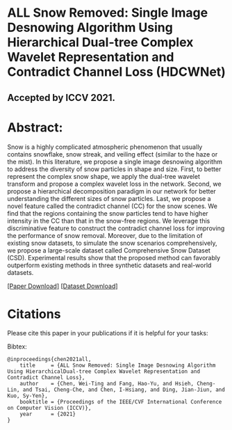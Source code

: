 # ALL Snow Removed: Single Image Desnowing Algorithm Using Hierarchical Dual-tree Complex Wavelet Representation and Contradict Channel Loss (HDCWNet)

## Accepted by ICCV 2021.

# Abstract:
Snow is a highly complicated atmospheric phenomenon that usually contains snowflake, snow streak, and veiling effect (similar to the haze or the mist). In this literature, we propose a single image desnowing algorithm to address the diversity of snow particles in shape and size. First, to better represent the complex snow shape, we apply the dual-tree wavelet transform and propose a complex wavelet loss in the network. Second, we propose a hierarchical decomposition paradigm in our network for better understanding the different sizes of snow particles. Last, we propose a novel feature called the contradict channel (CC) for the snow scenes. We find that the regions containing the snow particles tend to have higher intensity in the CC than that in the snow-free regions. We leverage this discriminative feature to construct the contradict channel loss for improving the performance of snow removal. Moreover, due to the limitation of existing snow datasets, to simulate the snow scenarios comprehensively, we propose a large-scale dataset called Comprehensive Snow Dataset (CSD). Experimental results show that the proposed method can favorably outperform existing methods in three synthetic datasets and real-world datasets.





[[Paper Download]](https://openaccess.thecvf.com/content/ICCV2021/papers/Chen_ALL_Snow_Removed_Single_Image_Desnowing_Algorithm_Using_Hierarchical_Dual-Tree_ICCV_2021_paper.pdf)
[[Dataset Download]](https://ccncuedutw-my.sharepoint.com/:u:/g/personal/104501531_cc_ncu_edu_tw/EfCooq0sZxxNkB7F8HgCyKwB-sJQtVE59_Gpb9soatYi5A?e=5NjDhb)

# Citations
Please cite this paper in your publications if it is helpful for your tasks:    

Bibtex:
```
@inproceedings{chen2021all,
    title     = {ALL Snow Removed: Single Image Desnowing Algorithm Using HierarchicalDual-tree Complex Wavelet Representation and Contradict Channel Loss},
    author    = {Chen, Wei-Ting and Fang, Hao-Yu, and Hsieh, Cheng-Lin, and Tsai, Cheng-Che, and Chen, I-Hsiang, and Ding, Jian-Jiun, and Kuo, Sy-Yen},
    booktitle = {Proceedings of the IEEE/CVF International Conference on Computer Vision (ICCV)},
    year      = {2021}
}
```
